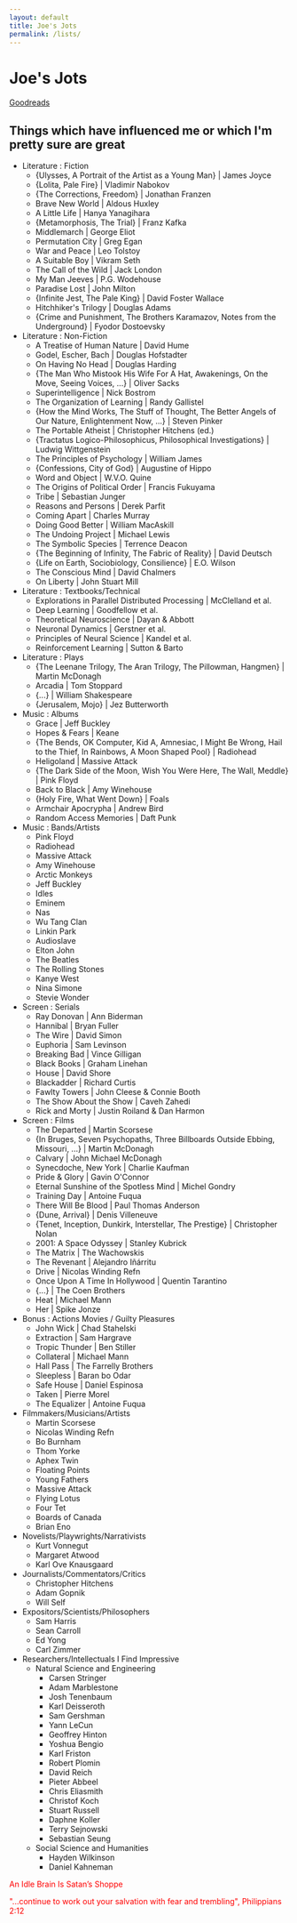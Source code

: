 ```yaml
---
layout: default
title: Joe's Jots
permalink: /lists/
---
```


# Joe's Jots

<!-- <h1 class="mt-5" itemprop="name headline">{{ page.title | escape }}</h1> -->
<!-- <a href="#test_linked_text">Test link.</a> -->
<a href="https://www.goodreads.com/user/show/23882279-joe">Goodreads</a>

## Things which have influenced me or which I'm pretty sure are great

* Literature : Fiction
    - {Ulysses, A Portrait of the Artist as a Young Man} | James Joyce
    - {Lolita, Pale Fire} | Vladimir Nabokov
    - {The Corrections, Freedom} | Jonathan Franzen
    - Brave New World | Aldous Huxley
    - A Little Life | Hanya Yanagihara
    - {Metamorphosis, The Trial} | Franz Kafka
    - Middlemarch | George Eliot
    - Permutation City | Greg Egan
    - War and Peace | Leo Tolstoy
    - A Suitable Boy | Vikram Seth
    - The Call of the Wild | Jack London
    - My Man Jeeves | P.G. Wodehouse
    - Paradise Lost | John Milton
    - {Infinite Jest, The Pale King} | David Foster Wallace
    - Hitchhiker's Trilogy | Douglas Adams
    - {Crime and Punishment, The Brothers Karamazov, Notes from the Underground} | Fyodor Dostoevsky
* Literature : Non-Fiction
    - A Treatise of Human Nature | David Hume
    - Godel, Escher, Bach | Douglas Hofstadter
    - On Having No Head | Douglas Harding
    - {The Man Who Mistook His Wife For A Hat, Awakenings, On the Move, Seeing Voices, ...} | Oliver Sacks
    - Superintelligence | Nick Bostrom
    - The Organization of Learning | Randy Gallistel
    - {How the Mind Works, The Stuff of Thought, The Better Angels of Our Nature, Enlightenment Now, ...} | Steven Pinker
    - The Portable Atheist | Christopher Hitchens (ed.)
    - {Tractatus Logico-Philosophicus, Philosophical Investigations} | Ludwig Wittgenstein
    - The Principles of Psychology | William James
    - {Confessions, City of God} | Augustine of Hippo
    - Word and Object | W.V.O. Quine
    - The Origins of Political Order | Francis Fukuyama
    - Tribe | Sebastian Junger
    - Reasons and Persons | Derek Parfit
    - Coming Apart | Charles Murray
    - Doing Good Better | William MacAskill
    - The Undoing Project | Michael Lewis
    - The Symbolic Species | Terrence Deacon
    - {The Beginning of Infinity, The Fabric of Reality} | David Deutsch
    - {Life on Earth, Sociobiology, Consilience} | E.O. Wilson
    - The Conscious Mind | David Chalmers
    - On Liberty | John Stuart Mill
* Literature : Textbooks/Technical
    - Explorations in Parallel Distributed Processing | McClelland et al.
    - Deep Learning | Goodfellow et al.
    - Theoretical Neuroscience | Dayan & Abbott
    - Neuronal Dynamics | Gerstner et al.
    - Principles of Neural Science | Kandel et al.
    - Reinforcement Learning | Sutton & Barto
* Literature : Plays
    - {The Leenane Trilogy, The Aran Trilogy, The Pillowman, Hangmen} | Martin McDonagh
    - Arcadia | Tom Stoppard
    - {...} | William Shakespeare
    - {Jerusalem, Mojo} | Jez Butterworth
* Music : Albums
    - Grace | Jeff Buckley
    - Hopes & Fears | Keane
    - {The Bends, OK Computer, Kid A, Amnesiac, I Might Be Wrong, Hail to the Thief, In Rainbows, A Moon Shaped Pool} | Radiohead
    - Heligoland | Massive Attack
    - {The Dark Side of the Moon, Wish You Were Here, The Wall, Meddle} | Pink Floyd
    - Back to Black | Amy Winehouse
    - {Holy Fire, What Went Down} | Foals
    - Armchair Apocrypha | Andrew Bird
    - Random Access Memories | Daft Punk
* Music : Bands/Artists
    - Pink Floyd
    - Radiohead
    - Massive Attack
    - Amy Winehouse
    - Arctic Monkeys
    - Jeff Buckley
    - Idles
    - Eminem
    - Nas
    - Wu Tang Clan
    - Linkin Park
    - Audioslave
    - Elton John
    - The Beatles
    - The Rolling Stones
    - Kanye West
    - Nina Simone
    - Stevie Wonder
* Screen : Serials
    - Ray Donovan | Ann Biderman
    - Hannibal | Bryan Fuller
    - The Wire | David Simon
    - Euphoria | Sam Levinson
    - Breaking Bad | Vince Gilligan
    - Black Books | Graham Linehan
    - House | David Shore
    - Blackadder | Richard Curtis
    - Fawlty Towers | John Cleese & Connie Booth
    - The Show About the Show | Caveh Zahedi
    - Rick and Morty | Justin Roiland & Dan Harmon
* Screen : Films
    - The Departed | Martin Scorsese
    - {In Bruges, Seven Psychopaths, Three Billboards Outside Ebbing, Missouri, ...} | Martin McDonagh
    - Calvary | John Michael McDonagh
    - Synecdoche, New York | Charlie Kaufman
    - Pride & Glory | Gavin O'Connor
    - Eternal Sunshine of the Spotless Mind | Michel Gondry
    - Training Day | Antoine Fuqua
    - There Will Be Blood | Paul Thomas Anderson
    - {Dune, Arrival} | Denis Villeneuve
    - {Tenet, Inception, Dunkirk, Interstellar, The Prestige} | Christopher Nolan
    - 2001: A Space Odyssey | Stanley Kubrick
    - The Matrix | The Wachowskis
    - The Revenant | Alejandro Iñárritu
    - Drive | Nicolas Winding Refn
    - Once Upon A Time In Hollywood | Quentin Tarantino
    - {...} | The Coen Brothers
    - Heat | Michael Mann
    - Her | Spike Jonze
* Bonus : Actions Movies / Guilty Pleasures
    - John Wick | Chad Stahelski
    - Extraction | Sam Hargrave
    - Tropic Thunder | Ben Stiller
    - Collateral | Michael Mann
    - Hall Pass | The Farrelly Brothers
    - Sleepless | Baran bo Odar
    - Safe House | Daniel Espinosa
    - Taken | Pierre Morel
    - The Equalizer | Antoine Fuqua
* Filmmakers/Musicians/Artists
    - Martin Scorsese
    - Nicolas Winding Refn
    - Bo Burnham
    - Thom Yorke
    - Aphex Twin
    - Floating Points
    - Young Fathers
    - Massive Attack
    - Flying Lotus
    - Four Tet
    - Boards of Canada
    - Brian Eno
* Novelists/Playwrights/Narrativists
    - Kurt Vonnegut
    - Margaret Atwood
    - Karl Ove Knausgaard
* Journalists/Commentators/Critics
    - Christopher Hitchens
    - Adam Gopnik
    - Will Self
* Expositors/Scientists/Philosophers
    - Sam Harris
    - Sean Carroll
    - Ed Yong
    - Carl Zimmer
* Researchers/Intellectuals I Find Impressive
    - Natural Science and Engineering
        - Carsen Stringer
        - Adam Marblestone
        - Josh Tenenbaum
        - Karl Deisseroth
        - Sam Gershman
        - Yann LeCun
        - Geoffrey Hinton
        - Yoshua Bengio
        - Karl Friston
        - Robert Plomin
        - David Reich
        - Pieter Abbeel
        - Chris Eliasmith
        - Christof Koch
        - Stuart Russell
        - Daphne Koller
        - Terry Sejnowski
        - Sebastian Seung
    - Social Science and Humanities
        - Hayden Wilkinson
        - Daniel Kahneman

<p size="-2" style="color:red">An Idle Brain Is Satan’s Shoppe</p>
<p size="-2" style="color:red">"...continue to work out your salvation with fear and trembling", Philippians 2:12 </p>
 
<!-- <a id="test_linked_text">Test linked text.</a> -->






